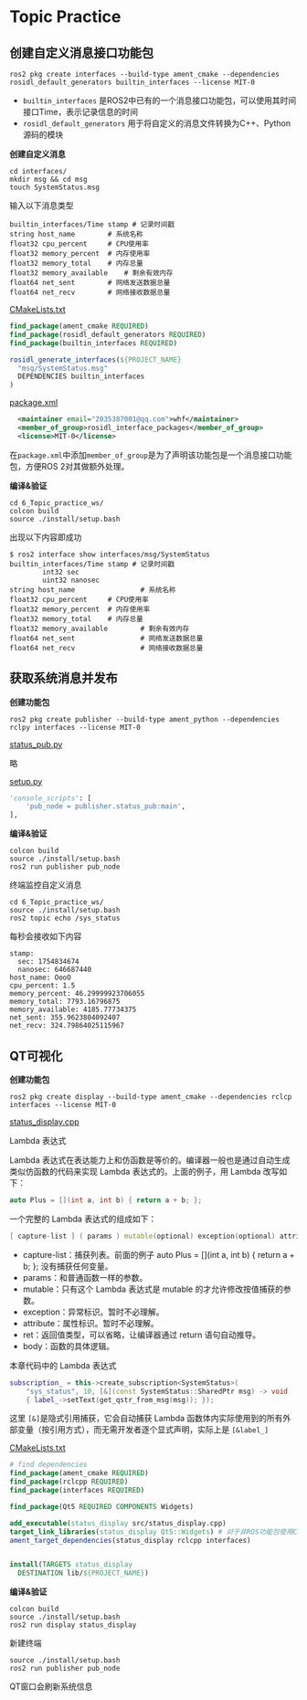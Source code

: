 # Topic Practice

## 创建自定义消息接口功能包

```shell
ros2 pkg create interfaces --build-type ament_cmake --dependencies rosidl_default_generators builtin_interfaces --license MIT-0
```

- `builtin_interfaces` 是ROS2中已有的一个消息接口功能包，可以使用其时间接口Time，表示记录信息的时间
- `rosidl_default_generators` 用于将自定义的消息文件转换为C++、Python源码的模块

**创建自定义消息**

```shell
cd interfaces/
mkdir msg && cd msg
touch SystemStatus.msg
```

输入以下消息类型

```msg
builtin_interfaces/Time stamp # 记录时间戳
string host_name 		# 系统名称
float32 cpu_percent 	# CPU使用率
float32 memory_percent 	# 内存使用率
float32 memory_total 	# 内存总量
float32 memory_available 	# 剩余有效内存
float64 net_sent 		# 网络发送数据总量
float64 net_recv 		# 网络接收数据总量
```

[CMakeLists.txt](interfaces/CMakeLists.txt)

```cmake
find_package(ament_cmake REQUIRED)
find_package(rosidl_default_generators REQUIRED)
find_package(builtin_interfaces REQUIRED)

rosidl_generate_interfaces(${PROJECT_NAME}
  "msg/SystemStatus.msg"
  DEPENDENCIES builtin_interfaces
)

```

[package.xml](interfaces/package.xml)

```xml
  <maintainer email="2035387001@qq.com">whf</maintainer>
  <member_of_group>rosidl_interface_packages</member_of_group>
  <license>MIT-0</license>
```

在`package.xml`中添加`member_of_group`是为了声明该功能包是一个消息接口功能包，方便ROS 2对其做额外处理。

**编译&验证**

```shell
cd 6_Topic_practice_ws/
colcon build
source ./install/setup.bash
```

出现以下内容即成功

```shell
$ ros2 interface show interfaces/msg/SystemStatus 
builtin_interfaces/Time stamp # 记录时间戳
        int32 sec
        uint32 nanosec
string host_name                # 系统名称
float32 cpu_percent     # CPU使用率
float32 memory_percent  # 内存使用率
float32 memory_total    # 内存总量
float32 memory_available        # 剩余有效内存
float64 net_sent                # 网络发送数据总量
float64 net_recv                # 网络接收数据总量
```

## 获取系统消息并发布

**创建功能包**

```shell
ros2 pkg create publisher --build-type ament_python --dependencies rclpy interfaces --license MIT-0
```

[status_pub.py](publisher/publisher/status_pub.py)

略

[setup.py](publisher/setup.py)

```python
'console_scripts': [
    'pub_node = publisher.status_pub:main',
],
```

**编译&验证**

```shell
colcon build
source ./install/setup.bash
ros2 run publisher pub_node
```

终端监控自定义消息

```shell
cd 6_Topic_practice_ws/
source ./install/setup.bash 
ros2 topic echo /sys_status
```

每秒会接收如下内容

```shell
stamp:
  sec: 1754834674
  nanosec: 646687440
host_name: OooO
cpu_percent: 1.5
memory_percent: 46.29999923706055
memory_total: 7793.16796875
memory_available: 4185.77734375
net_sent: 355.9623804092407
net_recv: 324.79864025115967
```

## QT可视化

**创建功能包**

```shell
ros2 pkg create display --build-type ament_cmake --dependencies rclcp interfaces --license MIT-0
```

[status_display.cpp](display/src/status_display.cpp)

Lambda 表达式

Lambda 表达式在表达能力上和仿函数是等价的。编译器一般也是通过自动生成类似仿函数的代码来实现 Lambda 表达式的。上面的例子，用 Lambda 改写如下：

```cpp
auto Plus = [](int a, int b) { return a + b; };
```

一个完整的 Lambda 表达式的组成如下：

```cpp
[ capture-list ] ( params ) mutable(optional) exception(optional) attribute(optional) -> ret(optional) { body } 
```

- capture-list：捕获列表。前面的例子 auto Plus = [](int a, int b) { return a + b; }; 没有捕获任何变量。
- params：和普通函数一样的参数。
- mutable：只有这个 Lambda 表达式是 mutable 的才允许修改按值捕获的参数。
- exception：异常标识。暂时不必理解。
- attribute：属性标识。暂时不必理解。
- ret：返回值类型，可以省略，让编译器通过 return 语句自动推导。
- body：函数的具体逻辑。

本章代码中的 Lambda 表达式

```cpp
subscription_ = this->create_subscription<SystemStatus>(
    "sys_status", 10, [&](const SystemStatus::SharedPtr msg) -> void
    { label_->setText(get_qstr_from_msg(msg)); });
```

这里 `[&]`是隐式引用捕获，它会自动捕获 Lambda 函数体内实际使用到的所有外部变量（按引用方式），而无需开发者逐个显式声明，实际上是 `[&label_]`

[CMakeLists.txt](display/CMakeLists.txt)

```cmake
# find dependencies
find_package(ament_cmake REQUIRED)
find_package(rclcpp REQUIRED)
find_package(interfaces REQUIRED)

find_package(Qt5 REQUIRED COMPONENTS Widgets)

add_executable(status_display src/status_display.cpp)
target_link_libraries(status_display Qt5::Widgets) # 对于非ROS功能包使用Cmake原生指令进行链接库
ament_target_dependencies(status_display rclcpp interfaces)


install(TARGETS status_display
  DESTINATION lib/${PROJECT_NAME})

```

**编译&验证**

```shell
colcon build
source ./install/setup.bash
ros2 run display status_display
```

新建终端

```shell
source ./install/setup.bash
ros2 run publisher pub_node
```

QT窗口会刷新系统信息